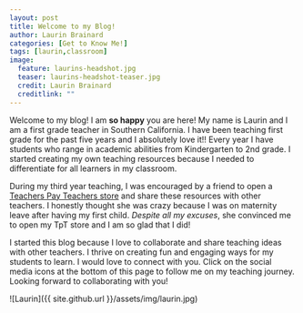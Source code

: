 ```yaml
---
layout: post
title: Welcome to my Blog!
author: Laurin Brainard
categories: [Get to Know Me!]
tags: [laurin,classroom]
image:
  feature: laurins-headshot.jpg
  teaser: laurins-headshot-teaser.jpg
  credit: Laurin Brainard
  creditlink: ""
---
```

Welcome to my blog! I am **so happy** you are here! My name is Laurin and I am a first grade teacher in Southern California. I have been teaching first grade for the past five years and I absolutely love it!! Every year I have students who range in academic abilities from Kindergarten to 2nd grade. I started creating my own teaching resources because I needed to differentiate for all learners in my classroom. 

During my third year teaching, I was encouraged by a friend to open a [Teachers Pay Teachers store](http://bit.ly/ThePrimaryBrain) and share these resources with other teachers. I honestly thought she was crazy because I was on maternity leave after having my first child. *Despite all my excuses*, she convinced me to open my TpT store and I am so glad that I did! 

I started this blog because I love to collaborate and share teaching ideas with other teachers. I thrive on creating fun and engaging ways for my students to learn. I would love to connect with you. Click on the social media icons at the bottom of this page to follow me on my teaching journey. Looking forward to collaborating with you!

![Laurin]({{ site.github.url }}/assets/img/laurin.jpg)